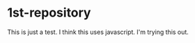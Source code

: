 1st-repository
==============

This is just a test. I think this uses javascript. I'm trying this out.

